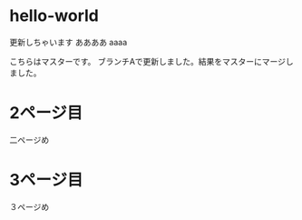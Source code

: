 # hello-world

更新しちゃいます
ああああ
aaaa

こちらはマスターです。
ブランチAで更新しました。結果をマスターにマージしました。

# 2ページ目
二ページめ

# 3ページ目
３ページめ
